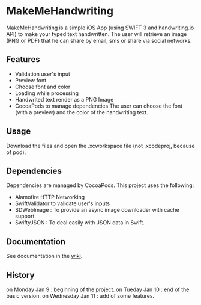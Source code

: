 # MakeMeHandwriting
MakeMeHandwriting is a simple iOS App (using SWIFT 3 and handwriting.io API) to make your typed text handwritten. The user will retrieve an image (PNG or PDF) that he can share by email, sms or share via social networks.

## Features
* Validation user's input
* Preview font
* Choose font and color
* Loading while processing
* Handwrited text render as a PNG Image
* CocoaPods to manage dependencies
The user can choose the font (with a preview) and the color of the handwriting text.

## Usage
Download the files and open the .xcworkspace file (not .xcodeproj, because of pod).

## Dependencies
Dependencies are managed by CocoaPods. This project uses the following:
* Alamofire HTTP Networking
* SwiftValidator to validate user's inputs
* SDWebImage : To provide an async image downloader with cache support
* SwiftyJSON : To deal easily with JSON data in Swift. 

## Documentation
See documentation in the [wiki](https://github.com/axelhugon/MakeMeHandwriting/wiki).

## History
on Monday Jan 9 : beginning of the project.
on Tueday Jan 10 : end of the basic version.
on Wednesday Jan 11 : add of some features.
